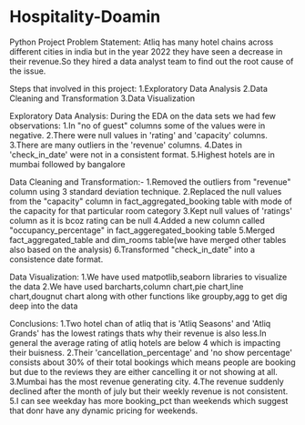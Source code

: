 # Hospitality-Doamin
Python Project
Problem Statement:
Atliq has many hotel chains across different cities in india but in the year 2022 they have seen a decrease in their revenue.So they hired a data analyst team to find out the root cause of the issue.

Steps that involved in this project:
1.Exploratory Data Analysis
2.Data Cleaning and Transformation
3.Data Visualization

Exploratory Data Analysis:
During the EDA on the data sets we had few observations:
1.In "no of guest" columns some of the values were in negative.
2.There were null values in 'rating' and 'capacity' columns.
3.There are many outliers in the 'revenue' columns.
4.Dates in 'check_in_date' were not in a consistent format.
5.Highest hotels are in mumbai followed by bangalore

Data Cleaning and Transformation:-
1.Removed the outliers from "revenue" column using 3 standard deviation technique.
2.Replaced the null values from the "capacity" column in fact_aggregated_booking table with mode of the capacity for that particular room category
3.Kept null values of 'ratings' column as it is bcoz rating can be null
4.Added a new column called "occupancy_percentage" in fact_aggeregated_booking table
5.Merged fact_aggregated_table and dim_rooms table(we have merged other tables also based on the analysis)
6.Transformed "check_in_date" into a consistence date format.

Data Visualization:
1.We have used matpotlib,seaborn libraries to visualize the data
2.We have used barcharts,column chart,pie chart,line chart,dougnut chart along with other functions like groupby,agg to get dig deep into the data

Conclusions:
1.Two hotel chan of atliq that is 'Atliq Seasons' and 'Atliq Grands' has the lowest ratings thats why their revenue is also less.In general the average rating of atliq hotels are below 4 which is impacting their buisness.
2.Their 'cancellation_percentage' and 'no show percentage' consists about 30% of their total bookings which means people are booking but due to the reviews they are either cancelling it or not showing at all.
3.Mumbai has the most revenue generating city.
4.The revenue suddenly declined after the month of july but their weekly revenue is not consistent.
5.I can see weekday has more booking_pct than weekends which suggest that donr have any dynamic pricing for weekends.

